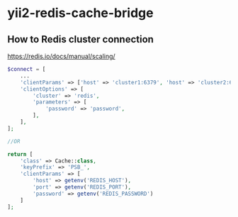 # yii2-redis-cache-bridge

## How to Redis cluster connection
https://redis.io/docs/manual/scaling/

```php
$connect = [
    ...
    'clientParams' => ['host' => 'cluster1:6379', 'host' => 'cluster2:6379', ...],
    'clientOptions' => [
        'cluster' => 'redis',
        'parameters' => [
            'password' => 'password',
        ],
    ],
];

//OR

return [
    'class' => Cache::class,
    'keyPrefix' => 'PSB_',
    'clientParams' => [
        'host' => getenv('REDIS_HOST'),
        'port' => getenv('REDIS_PORT'),
        'password' => getenv('REDIS_PASSWORD')
    ]
];
```